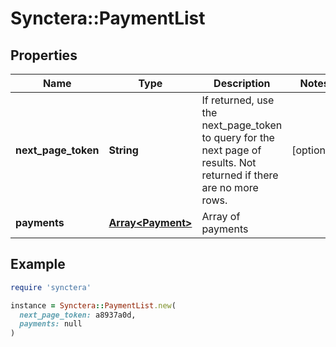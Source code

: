 # Synctera::PaymentList

## Properties

| Name | Type | Description | Notes |
| ---- | ---- | ----------- | ----- |
| **next_page_token** | **String** | If returned, use the next_page_token to query for the next page of results. Not returned if there are no more rows. | [optional] |
| **payments** | [**Array&lt;Payment&gt;**](Payment.md) | Array of payments |  |

## Example

```ruby
require 'synctera'

instance = Synctera::PaymentList.new(
  next_page_token: a8937a0d,
  payments: null
)
```

